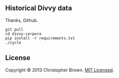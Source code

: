 ## Historical Divvy data

Thanks, Github.

    git pull
    cd divvy-corpora
    pip install -r requirements.txt
    ./cycle

## License

Copyright © 2013 Christopher Brown. [MIT Licensed](LICENSE).
